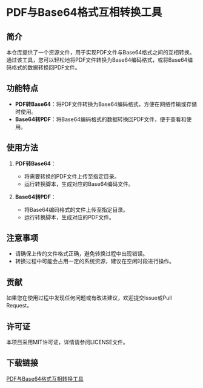 # PDF与Base64格式互相转换工具

## 简介
本仓库提供了一个资源文件，用于实现PDF文件与Base64格式之间的互相转换。通过该工具，您可以轻松地将PDF文件转换为Base64编码格式，或将Base64编码格式的数据转换回PDF文件。

## 功能特点
- **PDF转Base64**：将PDF文件转换为Base64编码格式，方便在网络传输或存储时使用。
- **Base64转PDF**：将Base64编码格式的数据转换回PDF文件，便于查看和使用。

## 使用方法
1. **PDF转Base64**：
   - 将需要转换的PDF文件上传至指定目录。
   - 运行转换脚本，生成对应的Base64编码文件。

2. **Base64转PDF**：
   - 将Base64编码格式的文件上传至指定目录。
   - 运行转换脚本，生成对应的PDF文件。

## 注意事项
- 请确保上传的文件格式正确，避免转换过程中出现错误。
- 转换过程中可能会占用一定的系统资源，建议在空闲时段进行操作。

## 贡献
如果您在使用过程中发现任何问题或有改进建议，欢迎提交Issue或Pull Request。

## 许可证
本项目采用MIT许可证，详情请参阅LICENSE文件。

## 下载链接

[PDF与Base64格式互相转换工具](https://pan.quark.cn/s/40385d5de07d)